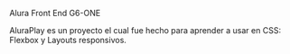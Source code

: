 Alura Front End G6-ONE

AluraPlay es un proyecto el cual fue hecho para aprender a usar en CSS:
Flexbox y Layouts responsivos.